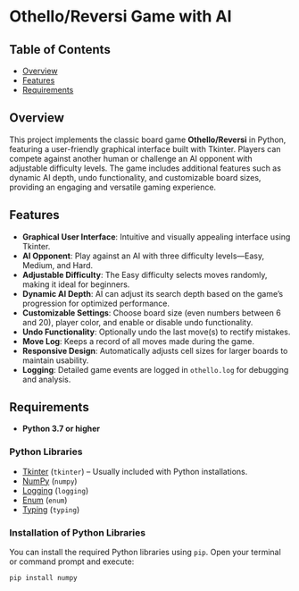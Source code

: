 # Othello/Reversi Game with AI

## Table of Contents
- [Overview](#overview)
- [Features](#features)
- [Requirements](#requirements)

## Overview

This project implements the classic board game **Othello/Reversi** in Python, featuring a user-friendly graphical interface built with Tkinter. Players can compete against another human or challenge an AI opponent with adjustable difficulty levels. The game includes additional features such as dynamic AI depth, undo functionality, and customizable board sizes, providing an engaging and versatile gaming experience.

## Features

- **Graphical User Interface**: Intuitive and visually appealing interface using Tkinter.
- **AI Opponent**: Play against an AI with three difficulty levels—Easy, Medium, and Hard.
- **Adjustable Difficulty**: The Easy difficulty selects moves randomly, making it ideal for beginners.
- **Dynamic AI Depth**: AI can adjust its search depth based on the game’s progression for optimized performance.
- **Customizable Settings**: Choose board size (even numbers between 6 and 20), player color, and enable or disable undo functionality.
- **Undo Functionality**: Optionally undo the last move(s) to rectify mistakes.
- **Move Log**: Keeps a record of all moves made during the game.
- **Responsive Design**: Automatically adjusts cell sizes for larger boards to maintain usability.
- **Logging**: Detailed game events are logged in `othello.log` for debugging and analysis.

## Requirements

- **Python 3.7 or higher**

### Python Libraries

- [Tkinter](https://docs.python.org/3/library/tkinter.html) (`tkinter`) – Usually included with Python installations.
- [NumPy](https://numpy.org/) (`numpy`)
- [Logging](https://docs.python.org/3/library/logging.html) (`logging`)
- [Enum](https://docs.python.org/3/library/enum.html) (`enum`)
- [Typing](https://docs.python.org/3/library/typing.html) (`typing`)

### Installation of Python Libraries

You can install the required Python libraries using `pip`. Open your terminal or command prompt and execute:

```bash
pip install numpy
